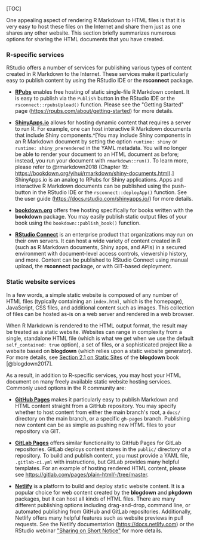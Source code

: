 [TOC]

One appealing aspect of rendering R Markdown to HTML files is that it is very easy to host these files on the Internet and share them just as one shares any other website. This section briefly summarizes numerous options for sharing the HTML documents that you have created.

### R-specific services

RStudio offers a number of services for publishing various types of content created in R Markdown to the Internet. These services make it particularly easy to publish content by using the RStudio IDE or the **rsconnect** package.

- [**RPubs**](https://rpubs.com) enables free hosting of static single-file R Markdown content. It is easy to publish via the `Publish` button in the RStudio IDE or the `rsconnect::rpubsUpload()` function. Please see the "Getting Started" page (https://rpubs.com/about/getting-started) for more details.

- [**ShinyApps.io**](https://www.shinyapps.io) allows for hosting dynamic content that requires a server to run R. For example, one can host interactive R Markdown documents that include Shiny components.^[You may include Shiny components in an R Markdown document by setting the option `runtime: shiny` or `runtime: shiny_prerendered` in the YAML metadata. You will no longer be able to render your document to an HTML document as before; instead, you run your document with `rmarkdown::run()`. To learn more, please refer to @rmarkdown2018 (Chapter 19: https://bookdown.org/yihui/rmarkdown/shiny-documents.html).] ShinyApps.io is an analog to RPubs for Shiny applications. Apps and interactive R Markdown documents can be published using the push-button in the RStudio IDE or the `rsconnect::deployApp()` function. See the user guide (https://docs.rstudio.com/shinyapps.io/) for more details.

- [**bookdown.org**](https://bookdown.org/home/about/) offers free hosting specifically for books written with the **bookdown** package. You may easily publish static output files of your book using the `bookdown::publish_book()` function.

- [**RStudio Connect**](https://rstudio.com/products/connect/) is an enterprise product that organizations may run on their own servers. It can host a wide variety of content created in R (such as R Markdown documents, Shiny apps, and APIs) in a secured environment with document-level access controls, viewership history, and more. Content can be published to RStudio Connect using manual upload, the **rsconnect** package, or with GIT-based deployment.

### Static website services

In a few words, a simple static website is composed of any number of HTML files (typically containing an `index.html`, which is the homepage), JavaScript, CSS files, and additional content such as images. This collection of files can be hosted as-is on a web server and rendered in a web browser.

When R Markdown is rendered to the HTML output format, the result may be treated as a static website. Websites can range in complexity from a single, standalone HTML file (which is what we get when we use the default `self_contained: true` option), a set of files, or a sophisticated project like a website based on **blogdown** (which relies upon a static website generator). For more details, see [Section 2.1 on Static Sites](https://bookdown.org/yihui/blogdown/static-sites.html) of the **blogdown** book [@blogdown2017].

As a result, in addition to R-specific services, you may host your HTML document on many freely available static website hosting services. Commonly used options in the R community are:

- [**GitHub Pages**](https://pages.github.com) makes it particularly easy to publish Markdown and HTML content straight from a GitHub repository. You may specify whether to host content from either the main branch's root, a `docs/` directory on the main branch, or a specific `gh-pages` branch. Publishing new content can be as simple as pushing new HTML files to your repository via GIT.

- [**GitLab Pages**](https://docs.gitlab.com/ce/user/project/pages/) offers similar functionality to GitHub Pages for GitLab repositories. GitLab deploys content stores in the `public/` directory of a repository. To build and publish content, you must provide a YAML file, `.gitlab-ci.yml` with instructions, but GitLab provides many helpful templates. For an example of hosting rendered HTML content, please see https://gitlab.com/pages/plain-html/-/tree/master.

- [**Netlify**](https://www.netlify.com) is a platform to build and deploy static website content. It is a popular choice for web content created by the **blogdown** and **pkgdown** packages, but it can host all kinds of HTML files. There are many different publishing options including drag-and-drop, command line, or automated publishing from GitHub and GitLab repositories. Additionally, Netlify offers many helpful features such as website previews in pull requests. See the Netlify documentation (https://docs.netlify.com) or the RStudio webinar ["Sharing on Short Notice"](https://rstudio.com/resources/webinars/sharing-on-short-notice-how-to-get-your-materials-online-with-r-markdown/) for more details.


